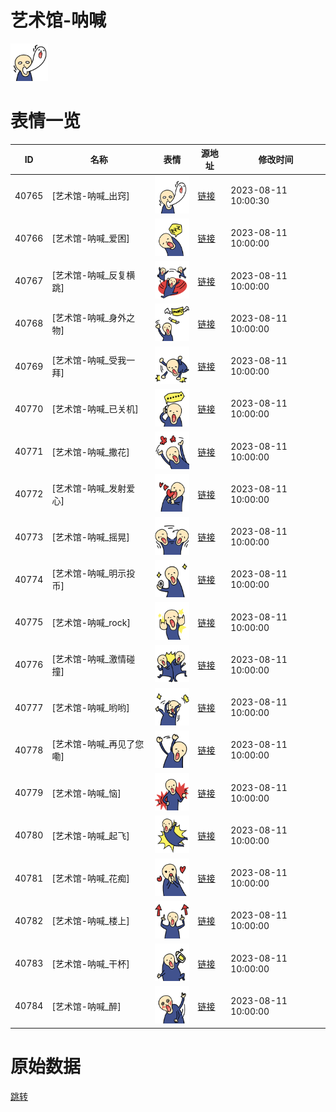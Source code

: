 # 艺术馆-呐喊

<img src="./cover.png" height="60" alt="cover" />

# 表情一览

|ID|名称|表情|源地址|修改时间|
|----|----|----|----|----|
|40765|[艺术馆-呐喊_出窍]|<img src="./pic/040765_%5B艺术馆-呐喊_出窍%5D.png" height="60" alt="出窍"/>|[链接](https://i0.hdslb.com/bfs/garb/228fd83f029b6bc5471206af3f9d81beb35c0bfd.png)|2023-08-11 10:00:30|
|40766|[艺术馆-呐喊_爱困]|<img src="./pic/040766_%5B艺术馆-呐喊_爱困%5D.png" height="60" alt="爱困"/>|[链接](https://i0.hdslb.com/bfs/garb/5b7a868072f0d73567c7482bbe13113679dc843d.png)|2023-08-11 10:00:00|
|40767|[艺术馆-呐喊_反复横跳]|<img src="./pic/040767_%5B艺术馆-呐喊_反复横跳%5D.png" height="60" alt="反复横跳"/>|[链接](https://i0.hdslb.com/bfs/garb/22a3fcde4ac4d651ddbb923e8cfacd980a24d48f.png)|2023-08-11 10:00:00|
|40768|[艺术馆-呐喊_身外之物]|<img src="./pic/040768_%5B艺术馆-呐喊_身外之物%5D.png" height="60" alt="身外之物"/>|[链接](https://i0.hdslb.com/bfs/garb/013f81bd4295d0a7ca257e45230e95ada797cde3.png)|2023-08-11 10:00:00|
|40769|[艺术馆-呐喊_受我一拜]|<img src="./pic/040769_%5B艺术馆-呐喊_受我一拜%5D.png" height="60" alt="受我一拜"/>|[链接](https://i0.hdslb.com/bfs/garb/de4a2ef89e31ec0aeb4072f8ac4139f0d621e5a6.png)|2023-08-11 10:00:00|
|40770|[艺术馆-呐喊_已关机]|<img src="./pic/040770_%5B艺术馆-呐喊_已关机%5D.png" height="60" alt="已关机"/>|[链接](https://i0.hdslb.com/bfs/garb/4b9c83a6687a1b833de060267ff3f2117b945157.png)|2023-08-11 10:00:00|
|40771|[艺术馆-呐喊_撒花]|<img src="./pic/040771_%5B艺术馆-呐喊_撒花%5D.png" height="60" alt="撒花"/>|[链接](https://i0.hdslb.com/bfs/garb/a60d513b1006a2f992f25ee0f059acc76056b3b6.png)|2023-08-11 10:00:00|
|40772|[艺术馆-呐喊_发射爱心]|<img src="./pic/040772_%5B艺术馆-呐喊_发射爱心%5D.png" height="60" alt="发射爱心"/>|[链接](https://i0.hdslb.com/bfs/garb/a31f86f3970e430e4ca8c04753b9ded36f0f6a81.png)|2023-08-11 10:00:00|
|40773|[艺术馆-呐喊_摇晃]|<img src="./pic/040773_%5B艺术馆-呐喊_摇晃%5D.png" height="60" alt="摇晃"/>|[链接](https://i0.hdslb.com/bfs/garb/2e545f33ccec91c6449c0648ee39f60dc1030fb5.png)|2023-08-11 10:00:00|
|40774|[艺术馆-呐喊_明示投币]|<img src="./pic/040774_%5B艺术馆-呐喊_明示投币%5D.png" height="60" alt="明示投币"/>|[链接](https://i0.hdslb.com/bfs/garb/5880c6844c0b552c46e0ac2fd95c7ecc79364600.png)|2023-08-11 10:00:00|
|40775|[艺术馆-呐喊_rock]|<img src="./pic/040775_%5B艺术馆-呐喊_rock%5D.png" height="60" alt="rock"/>|[链接](https://i0.hdslb.com/bfs/garb/fd0298218ff5952e0c48a5d2d27b4652ac6e7dd0.png)|2023-08-11 10:00:00|
|40776|[艺术馆-呐喊_激情碰撞]|<img src="./pic/040776_%5B艺术馆-呐喊_激情碰撞%5D.png" height="60" alt="激情碰撞"/>|[链接](https://i0.hdslb.com/bfs/garb/74675c91245f0c968dfaffb435c9780fbdeb7bb7.png)|2023-08-11 10:00:00|
|40777|[艺术馆-呐喊_哟哟]|<img src="./pic/040777_%5B艺术馆-呐喊_哟哟%5D.png" height="60" alt="哟哟"/>|[链接](https://i0.hdslb.com/bfs/garb/969f963484a4cd7c4cb86216f2ed9355f9081133.png)|2023-08-11 10:00:00|
|40778|[艺术馆-呐喊_再见了您嘞]|<img src="./pic/040778_%5B艺术馆-呐喊_再见了您嘞%5D.png" height="60" alt="再见了您嘞"/>|[链接](https://i0.hdslb.com/bfs/garb/28ad8e89b7bbb9ab60edc5719068c0cedb6221d5.png)|2023-08-11 10:00:00|
|40779|[艺术馆-呐喊_恼]|<img src="./pic/040779_%5B艺术馆-呐喊_恼%5D.png" height="60" alt="恼"/>|[链接](https://i0.hdslb.com/bfs/garb/2844d70ad8eef15e14f93423037d7f6365fb1e49.png)|2023-08-11 10:00:00|
|40780|[艺术馆-呐喊_起飞]|<img src="./pic/040780_%5B艺术馆-呐喊_起飞%5D.png" height="60" alt="起飞"/>|[链接](https://i0.hdslb.com/bfs/garb/5a2e4327ad52c67dbe905e88029b03dc11bbddd5.png)|2023-08-11 10:00:00|
|40781|[艺术馆-呐喊_花痴]|<img src="./pic/040781_%5B艺术馆-呐喊_花痴%5D.png" height="60" alt="花痴"/>|[链接](https://i0.hdslb.com/bfs/garb/de3d4a4ece663b316d66fa0e498f7a2851fa558d.png)|2023-08-11 10:00:00|
|40782|[艺术馆-呐喊_楼上]|<img src="./pic/040782_%5B艺术馆-呐喊_楼上%5D.png" height="60" alt="楼上"/>|[链接](https://i0.hdslb.com/bfs/garb/bb6b00ad5c71135da6e1ece445519ca166c02932.png)|2023-08-11 10:00:00|
|40783|[艺术馆-呐喊_干杯]|<img src="./pic/040783_%5B艺术馆-呐喊_干杯%5D.png" height="60" alt="干杯"/>|[链接](https://i0.hdslb.com/bfs/garb/d10a6203fa51b95e87338a56d5a825148f9202de.png)|2023-08-11 10:00:00|
|40784|[艺术馆-呐喊_醉]|<img src="./pic/040784_%5B艺术馆-呐喊_醉%5D.png" height="60" alt="醉"/>|[链接](https://i0.hdslb.com/bfs/garb/b955005a310abd0e1efd4305a59d9292146df19f.png)|2023-08-11 10:00:00|

# 原始数据

[跳转](./raw.json)

